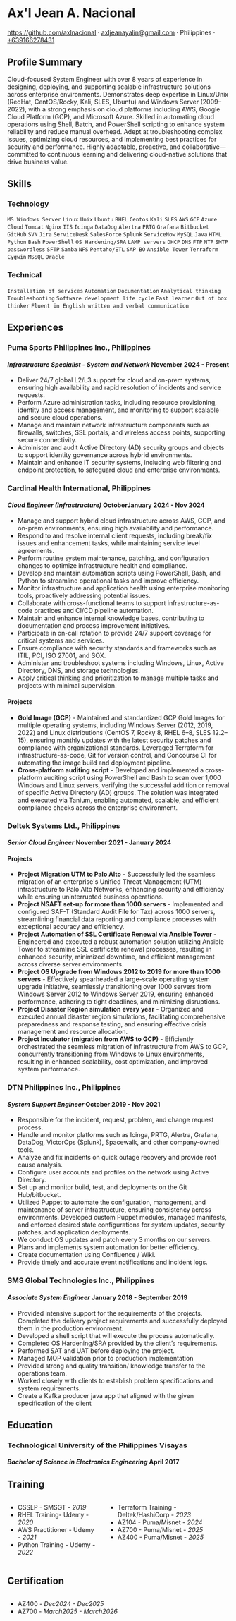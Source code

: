 <link rel="stylesheet" type="text/css" href="resume-stylesheet.css">

<!-- <span class="quote" style="color: gray; font-size: 0.8rem;">~ 2024-01-21 ~</span> -->

# Ax'l Jean A. Nacional

<div class="info">

https://github.com/axlnacional · axljeanayalin@gmail.com · Philippines · [+639166278431](tel:+639166278431)

</div>

<!-- <div class="quote">
"~ Every great developer you know got there by solving problems they were unqualified to solve until they actually did it. ~"
</div> -->

## Profile Summary

Cloud-focused System Engineer with over 8 years of experience in designing, deploying, and supporting scalable infrastructure solutions across enterprise environments. Demonstrates deep expertise in Linux/Unix (RedHat, CentOS/Rocky, Kali, SLES, Ubuntu) and Windows Server (2009–2022), with a strong emphasis on cloud platforms including AWS, Google Cloud Platform (GCP), and Microsoft Azure. Skilled in automating cloud operations using Shell, Batch, and PowerShell scripting to enhance system reliability and reduce manual overhead. Adept at troubleshooting complex issues, optimizing cloud resources, and implementing best practices for security and performance. Highly adaptable, proactive, and collaborative—committed to continuous learning and delivering cloud-native solutions that drive business value.

## Skills

### Technology
`MS Windows Server` `Linux` `Unix` `Ubuntu` `RHEL` `Centos` `Kali` `SLES` `AWS` `GCP` `Azure` `Cloud` `Tomcat` `Nginx` `IIS` `Icinga` `DataDog` `Alertra` `PRTG` `Grafana` `Bitbucket` `GitHub` `SVN` `Jira` `ServiceDesk` `SalesForce` `Splunk` `ServiceNow` `MySQL` `Java` `HTML` `Python` `Bash` `PowerShell` `OS Hardening/SRA` `LAMP servers` `DHCP` `DNS` `FTP` `NTP` `SMTP` `passwordless` `SFTP` `Samba` `NFS` `Pentaho/ETL` `SAP BO` `Ansible Tower` `Terraform` `Cygwin` `MSSQL` `Oracle`

### Technical
`Installation of services` `Automation` `Documentation` `Analytical thinking` `Troubleshooting` `Software development life cycle` `Fast learner` `Out of box thinker` `Fluent in English written and verbal communication`

## Experiences

### Puma Sports Philippines Inc., Philippines

#### *Infrastructure Specialist - System and Network* <time>November 2024 - Present</time>

- Deliver 24/7 global L2/L3 support for cloud and on-prem systems, ensuring high availability and rapid resolution of incidents and service requests.
- Perform Azure administration tasks, including resource provisioning, identity and access management, and monitoring to support scalable and secure cloud operations.
- Manage and maintain network infrastructure components such as firewalls, switches, SSL portals, and wireless access points, supporting secure connectivity.
- Administer and audit Active Directory (AD) security groups and objects to support identity governance across hybrid environments.
- Maintain and enhance IT security systems, including web filtering and endpoint protection, to safeguard cloud and enterprise environments.

### Cardinal Health International, Philippines

#### *Cloud Engineer (Infrastructure)* <time>OctoberJanuary 2024 - Nov 2024</time>

- Manage and support hybrid cloud infrastructure across AWS, GCP, and on-prem environments, ensuring high availability and performance.
- Respond to and resolve internal client requests, including break/fix issues and enhancement tasks, while maintaining service level agreements.
- Perform routine system maintenance, patching, and configuration changes to optimize infrastructure health and compliance.
- Develop and maintain automation scripts using PowerShell, Bash, and Python to streamline operational tasks and improve efficiency.
- Monitor infrastructure and application health using enterprise monitoring tools, proactively addressing potential issues.
- Collaborate with cross-functional teams to support infrastructure-as-code practices and CI/CD pipeline automation.
- Maintain and enhance internal knowledge bases, contributing to documentation and process improvement initiatives.
- Participate in on-call rotation to provide 24/7 support coverage for critical systems and services.
- Ensure compliance with security standards and frameworks such as ITIL, PCI, ISO 27001, and SOX.
- Administer and troubleshoot systems including Windows, Linux, Active Directory, DNS, and storage technologies.
- Apply critical thinking and prioritization to manage multiple tasks and projects with minimal supervision.

#### Projects
- **Gold Image (GCP)** - Maintained and standardized GCP Gold Images for multiple operating systems, including Windows Server (2012, 2019, 2022) and Linux distributions (CentOS 7, Rocky 8, RHEL 6–8, SLES 12.2–15), ensuring monthly updates with the latest security patches and compliance with organizational standards. Leveraged Terraform for infrastructure-as-code, Git for version control, and Concourse CI for automating the image build and deployment pipeline.
- **Cross-platform auditing script** - Developed and implemented a cross-platform auditing script using PowerShell and Bash to scan over 1,000 Windows and Linux servers, verifying the successful addition or removal of specific Active Directory (AD) groups. The solution was integrated and executed via Tanium, enabling automated, scalable, and efficient compliance checks across the enterprise environment.

### Deltek Systems Ltd., Philippines

#### *Senior Cloud Engineer* <time>November 2021 - January 2024</time>

#### Projects
- **Project Migration UTM to Palo Alto** - Successfully led the seamless migration of an enterprise's Unified Threat Management (UTM) infrastructure to Palo Alto Networks, enhancing security and efficiency while ensuring uninterrupted business operations.
- **Project NSAFT set-up for more than 1000 servers** - Implemented and configured SAF-T (Standard Audit File for Tax) across 1000 servers, streamlining financial data reporting and compliance processes with exceptional accuracy and efficiency.
- **Project Automation of SSL Certificate Renewal via Ansible Tower** - Engineered and executed a robust automation solution utilizing Ansible Tower to streamline SSL certificate renewal processes, resulting in enhanced security, minimized downtime, and efficient management across diverse server environments.
- **Project OS Upgrade from Windows 2012 to 2019 for more than 1000 servers** - Effectively spearheaded a large-scale operating system upgrade initiative, seamlessly transitioning over 1000 servers from Windows Server 2012 to Windows Server 2019, ensuring enhanced performance, adhering to tight deadlines, and minimizing disruptions.
- **Project Disaster Region simulation every year** - Organized and executed annual disaster region simulations, facilitating comprehensive preparedness and response testing, and ensuring effective crisis management and resource allocation.
- **Project Incubator (migration from AWS to GCP)** - Efficiently orchestrated the seamless migration of infrastructure from AWS to GCP, concurrently transitioning from Windows to Linux environments, resulting in enhanced scalability, cost optimization, and improved system performance.

### DTN Philippines Inc., Philippines

#### *System Support Engineer* <time>October 2019 - Nov 2021</time>

- Responsible for the incident, request, problem, and change request process.
- Handle and monitor platforms such as Icinga, PRTG, Alertra, Grafana, DataDog, VictorOps (Splunk), Spacewalk, and other company-owned tools. 
- Analyze and fix incidents on quick outage recovery and provide root cause analysis.
- Configure user accounts and profiles on the network using Active Directory.
- Set up and monitor build, test, and deployments on the Git Hub/bitbucket.
- Utilized Puppet to automate the configuration, management, and maintenance of server infrastructure, ensuring consistency across environments. Developed custom Puppet modules, managed manifests, and enforced desired state configurations for system updates, security patches, and application deployments.
- We conduct OS updates and patch every 3 months on our servers.
- Plans and implements system automation for better efficiency.
- Create documentation using Confluence / Wiki.
- Provide timely and accurate event notifications and incident logs.

### SMS Global Technologies Inc., Philippines

#### *Associate System Engineer* <time>January 2018 - September 2019</time>

- Provided intensive support for the requirements of the projects. Completed the delivery project requirements and successfully deployed them in the production environment.
- Developed a shell script that will execute the process automatically.
- Completed OS Hardening/SRA provided by the client’s requirements.
- Performed SAT and UAT before deploying the project.
- Managed MOP validation prior to production implementation
- Provided strong and quality transition/ knowledge transfer to the operations team.
- Worked closely with clients to establish problem specifications and system requirements.
- Create a Kafka producer java app that aligned with the given specification of the client

## Education

### Technological University of the Philippines Visayas

#### *Bachelor of Science in Electronics Engineering* <time>April 2017</time>

## Training

<div class="columns">
  <div>
    <ul>
      <li>CSSLP - SMSGT - <i>2019</i></li>
      <li>RHEL Training- Udemy - <i>2020</i></li>
      <li>AWS Practitioner - Udemy - <i>2021</i></li>
      <li>Python Training - Udemy - <i>2022</i></li>
    </ul>
  </div>
  <div>
    <ul>
      <li>Terraform Training - Deltek/HashiCorp - <i>2023</i></li>
      <li>AZ104 - Puma/Misnet - <i>2024</i></li>
      <li>AZ700 - Puma/Misnet - <i>2025</i></li>
      <li>AZ400 - Puma/Misnet - <i>2025</i></li>
    </ul>
  </div>
</div>

## Certification

<div class="columns">
  <div>
    <ul>
      <li>AZ400 - <i>Dec2024 - Dec2025</i></li>
      <li>AZ700 - <i>March2025 - March2026</i></li>
    </ul>
  </div>
  <div>
